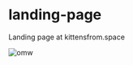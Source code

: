 # landing-page
Landing page at kittensfrom.space

![omw](https://firebasestorage.googleapis.com/v0/b/kittensfromspacestudio-37b32.appspot.com/o/landing%20v1.png?alt=media&token=715086ff-1b46-45c4-92f5-b9fd0d35cd4e)
